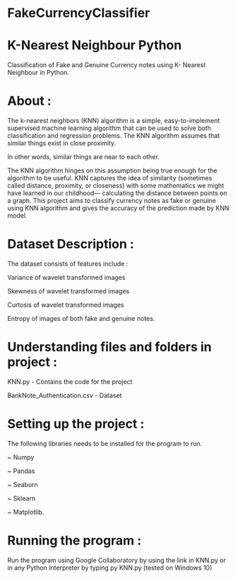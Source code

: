 # FakeCurrencyClassifier
# K-Nearest Neighbour Python
Classification of Fake and Genuine Currency notes using K- Nearest Neighbour in Python.

# About :
The k-nearest neighbors (KNN) algorithm is a simple, easy-to-implement supervised machine learning algorithm that can be used to solve both classification and regression problems. The KNN algorithm assumes that similar things exist in close proximity. 

In other words, similar things are near to each other.

The KNN algorithm hinges on this assumption being true enough for the algorithm to be useful. KNN captures the idea of similarity (sometimes called distance, proximity, or closeness) with some mathematics we might have learned in our childhood— calculating the distance between points on a graph.
This project aims to classify currency notes as fake or genuine using KNN algorithm and gives the accuracy of the prediction made by KNN model.

# Dataset Description :
The dataset consists of  features include :

Variance of wavelet transformed images

Skewness of wavelet transformed images

Curtosis of wavelet transformed images

Entropy of images of both fake and genuine notes.

# Understanding files and folders in project :
KNN.py - Contains the code for the project

BankNote_Authentication.csv - Dataset

# Setting up the project :
The following libraries needs to be installed for the program to run.

~ Numpy

~ Pandas

~ Seaborn

~ Sklearn

~ Matplotlib.

# Running the program :
Run the program using Google Collaboratory by using the link in KNN.py or in any Python Interpreter by typing py KNN.py (tested on Windows 10)
